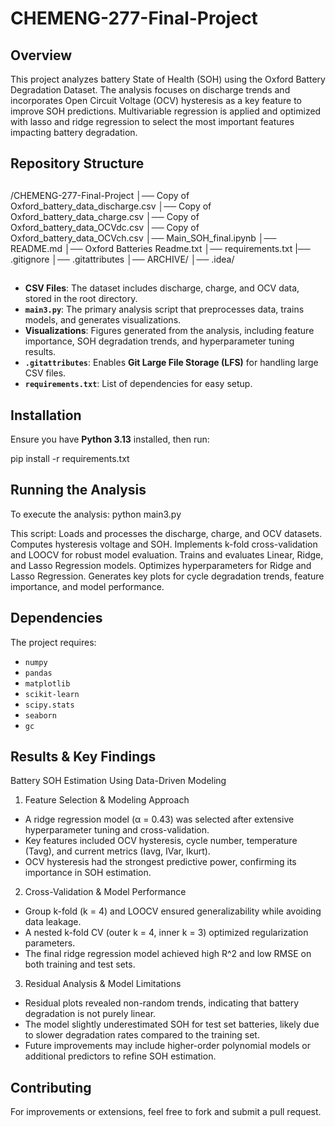 # CHEMENG-277-Final-Project

## Overview
This project analyzes battery State of Health (SOH) using the Oxford Battery Degradation Dataset. The analysis focuses on discharge trends and incorporates Open Circuit Voltage (OCV) hysteresis as a key feature to improve SOH predictions. Multivariable regression is applied and optimized with lasso and ridge regression to select the most important features impacting battery degradation. 
## Repository Structure
##

##
/CHEMENG-277-Final-Project
│── Copy of Oxford_battery_data_discharge.csv
│── Copy of Oxford_battery_data_charge.csv
│── Copy of Oxford_battery_data_OCVdc.csv
│── Copy of Oxford_battery_data_OCVch.csv
│── Main_SOH_final.ipynb
│── README.md
│── Oxford Batteries Readme.txt
│── requirements.txt
|── .gitignore
│── .gitattributes
│── ARCHIVE/
│── .idea/


##
- **CSV Files**: The dataset includes discharge, charge, and OCV data, stored in the root directory.
- **`main3.py`**: The primary analysis script that preprocesses data, trains models, and generates visualizations.
- **Visualizations**: Figures generated from the analysis, including feature importance, SOH degradation trends, and hyperparameter tuning results.
- **`.gitattributes`**: Enables **Git Large File Storage (LFS)** for handling large CSV files.
- **`requirements.txt`**: List of dependencies for easy setup.

## Installation
Ensure you have **Python 3.13** installed, then run:

pip install -r requirements.txt



## Running the Analysis
To execute the analysis:
python main3.py

This script:
Loads and processes the discharge, charge, and OCV datasets.
Computes hysteresis voltage and SOH.
Implements k-fold cross-validation and LOOCV for robust model evaluation.
Trains and evaluates Linear, Ridge, and Lasso Regression models.
Optimizes hyperparameters for Ridge and Lasso Regression.
Generates key plots for cycle degradation trends, feature importance, and model performance.
##

## Dependencies
The project requires:
- `numpy`
- `pandas`
- `matplotlib`
- `scikit-learn`
- `scipy.stats `
- `seaborn `
- `gc`

## Results & Key Findings
Battery SOH Estimation Using Data-Driven Modeling

1. Feature Selection & Modeling Approach
- A ridge regression model (α = 0.43) was selected after extensive hyperparameter tuning and cross-validation.
- Key features included OCV hysteresis, cycle number, temperature (Tavg), and current metrics (Iavg, IVar, Ikurt).
- OCV hysteresis had the strongest predictive power, confirming its importance in SOH estimation.

2. Cross-Validation & Model Performance
- Group k-fold (k = 4) and LOOCV ensured generalizability while avoiding data leakage.
- A nested k-fold CV (outer k = 4, inner k = 3) optimized regularization parameters.
- The final ridge regression model achieved high R^2 and low RMSE on both training and test sets.

3. Residual Analysis & Model Limitations
- Residual plots revealed non-random trends, indicating that battery degradation is not purely linear.
- The model slightly underestimated SOH for test set batteries, likely due to slower degradation rates compared to the training set.
- Future improvements may include higher-order polynomial models or additional predictors to refine SOH estimation.
  
## Contributing
For improvements or extensions, feel free to fork and submit a pull request.


